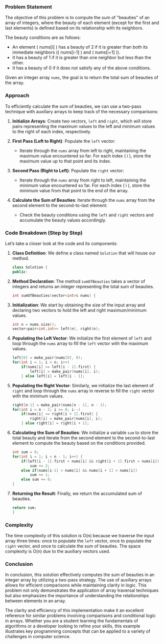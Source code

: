 ### Problem Statement

The objective of this problem is to compute the sum of "beauties" of an array of integers, where the beauty of each element (except for the first and last elements) is defined based on its relationship with its neighbors. 

The beauty conditions are as follows:

- An element \( nums[i] \) has a beauty of 2 if it is greater than both its immediate neighbors (\( nums[i-1] \) and \( nums[i+1] \)).
- It has a beauty of 1 if it is greater than one neighbor but less than the other.
- It has a beauty of 0 if it does not satisfy any of the above conditions.

Given an integer array `nums`, the goal is to return the total sum of beauties of the array.

### Approach

To efficiently calculate the sum of beauties, we can use a two-pass technique with auxiliary arrays to keep track of the necessary comparisons:

1. **Initialize Arrays**: Create two vectors, `left` and `right`, which will store pairs representing the maximum values to the left and minimum values to the right of each index, respectively.

2. **First Pass (Left to Right)**: Populate the `left` vector:
   - Iterate through the `nums` array from left to right, maintaining the maximum value encountered so far. For each index \( i \), store the maximum value up to that point and its index.

3. **Second Pass (Right to Left)**: Populate the `right` vector:
   - Iterate through the `nums` array from right to left, maintaining the minimum value encountered so far. For each index \( i \), store the minimum value from that point to the end of the array.

4. **Calculate the Sum of Beauties**: Iterate through the `nums` array from the second element to the second-to-last element:
   - Check the beauty conditions using the `left` and `right` vectors and accumulate the beauty values accordingly.

### Code Breakdown (Step by Step)

Let’s take a closer look at the code and its components:

1. **Class Definition**: We define a class named `Solution` that will house our method.

    ```cpp
    class Solution {
    public:
    ```

2. **Method Declaration**: The method `sumOfBeauties` takes a vector of integers and returns an integer representing the total sum of beauties.

    ```cpp
    int sumOfBeauties(vector<int>& nums) {
    ```

3. **Initialization**: We start by obtaining the size of the input array and declaring two vectors to hold the left and right maximum/minimum values.

    ```cpp
    int n = nums.size();
    vector<pair<int,int>> left(n), right(n);
    ```

4. **Populating the Left Vector**: We initialize the first element of `left` and loop through the `nums` array to fill the `left` vector with the maximum values.

    ```cpp
    left[0] = make_pair(nums[0], 0);
    for(int i = 1; i < n; i++)
        if(nums[i] >= left[i - 1].first) {
            left[i] = make_pair(nums[i], i);
        } else left[i] = left[i - 1];
    ```

5. **Populating the Right Vector**: Similarly, we initialize the last element of `right` and loop through the `nums` array in reverse to fill the `right` vector with the minimum values.

    ```cpp
    right[n-1] = make_pair(nums[n - 1], n - 1);
    for(int i = n - 2; i >= 0; i--)
        if(nums[i] <= right[i + 1].first) {
            right[i] = make_pair(nums[i], i);
        } else right[i] = right[i + 1];
    ```

6. **Calculating the Sum of Beauties**: We initialize a variable `sum` to store the total beauty and iterate from the second element to the second-to-last element to compute the beauty based on the conditions provided.

    ```cpp
    int sum = 0;
    for(int i = 1; i < n - 1; i++) {
        if(left[i - 1].first < nums[i] && right[i + 1].first > nums[i])
            sum += 2;
        else if(nums[i-1] < nums[i] && nums[i + 1] > nums[i])
            sum += 1;
        else sum += 0;
    }
    ```

7. **Returning the Result**: Finally, we return the accumulated sum of beauties.

    ```cpp
    return sum;
    }
    ```

### Complexity

The time complexity of this solution is O(n) because we traverse the input array three times: once to populate the `left` vector, once to populate the `right` vector, and once to calculate the sum of beauties. The space complexity is O(n) due to the auxiliary vectors used.

### Conclusion

In conclusion, this solution effectively computes the sum of beauties in an integer array by utilizing a two-pass strategy. The use of auxiliary arrays allows for efficient comparisons while maintaining clarity in logic. This problem not only demonstrates the application of array traversal techniques but also emphasizes the importance of understanding the relationships between elements in an array.

The clarity and efficiency of this implementation make it an excellent reference for similar problems involving comparisons and conditional logic in arrays. Whether you are a student learning the fundamentals of algorithms or a developer looking to refine your skills, this example illustrates key programming concepts that can be applied to a variety of challenges in computer science.